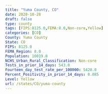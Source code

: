 ```yaml
---
title: "Yuma County, CO"
date: 2020-10-28
draft: false
type: county
tags: [FIPS:8125.0,FEMA:8.0,Non-core,Yellow]
categories: [CO]
County: Yuma County
State: CO
FIPS: 8125.0
FEMA_Region: 8.0
Population: 10019.0
NCHS_Urban_Rural_Classification: Non-core
Tests_in_prior_14_days: 543.0
Fourteen_day_test_rate_per_100000: 5420.0
Percent_Positivity_in_prior_14_days: 0.085
Level: Yellow
url: /states/CO/yuma-county
---
```



